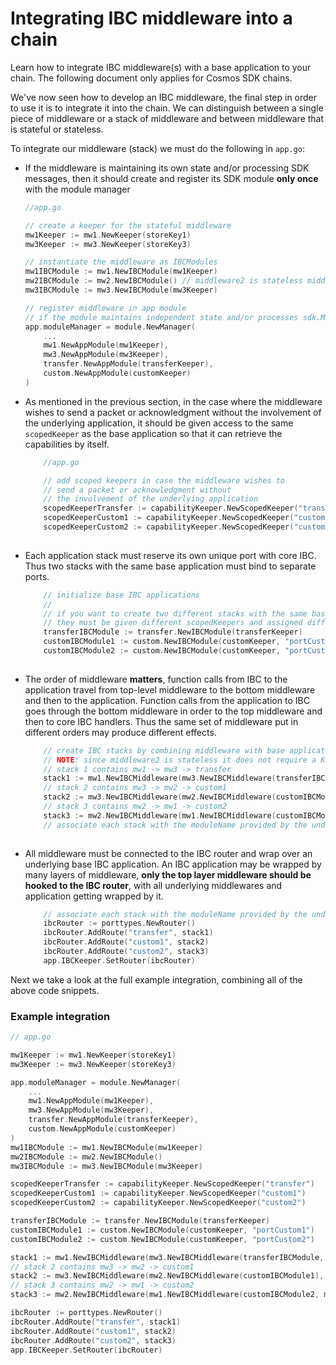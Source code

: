 # Integrating IBC middleware into a chain

<HighlightBox type="learning">

Learn how to integrate IBC middleware(s) with a base application to your chain. The following document only applies for Cosmos SDK chains.

</HighlightBox>

We've now seen how to develop an IBC middleware, the final step in order to use it is to integrate it into the chain. We can distinguish between a single piece of middleware or a stack of middleware and between middleware that is stateful or stateless.

To integrate our middleware (stack) we must do the following in `app.go`:

- If the middleware is maintaining its own state and/or processing SDK messages, then it should create and register its SDK module **only once** with the module manager

    ```go
    //app.go

    // create a keeper for the stateful middleware
    mw1Keeper := mw1.NewKeeper(storeKey1)
    mw3Keeper := mw3.NewKeeper(storeKey3)

    // instantiate the middleware as IBCModules
    mw1IBCModule := mw1.NewIBCModule(mw1Keeper)
    mw2IBCModule := mw2.NewIBCModule() // middleware2 is stateless middleware
    mw3IBCModule := mw3.NewIBCModule(mw3Keeper)

    // register middleware in app module
    // if the module maintains independent state and/or processes sdk.Msgs
    app.moduleManager = module.NewManager(
        ...
        mw1.NewAppModule(mw1Keeper),
        mw3.NewAppModule(mw3Keeper),
        transfer.NewAppModule(transferKeeper),
        custom.NewAppModule(customKeeper)
    )
    
    ```

    <ExpansionPanel title="Example code">
    <!-- TODO: put code above in the expansion panel -->
    </ExpansionPanel>

- As mentioned in the previous section, in the case where the middleware wishes to send a packet or acknowledgment without the involvement of the underlying application, it should be given access to the same `scopedKeeper` as the base application so that it can retrieve the capabilities by itself.

    ```go
        //app.go

        // add scoped keepers in case the middleware wishes to 
        // send a packet or acknowledgment without 
        // the involvement of the underlying application
        scopedKeeperTransfer := capabilityKeeper.NewScopedKeeper("transfer")
        scopedKeeperCustom1 := capabilityKeeper.NewScopedKeeper("custom1")
        scopedKeeperCustom2 := capabilityKeeper.NewScopedKeeper("custom2")
        
    ```

    <ExpansionPanel title="Example code">
    <!-- TODO: put code above in the expansion panel -->
    </ExpansionPanel>

- Each application stack must reserve its own unique port with core IBC. Thus two stacks with the same base application must bind to separate ports.

    ```go
        // initialize base IBC applications
        //
        // if you want to create two different stacks with the same base application,
        // they must be given different scopedKeepers and assigned different ports
        transferIBCModule := transfer.NewIBCModule(transferKeeper)
        customIBCModule1 := custom.NewIBCModule(customKeeper, "portCustom1")
        customIBCModule2 := custom.NewIBCModule(customKeeper, "portCustom2")
        
    ```

    <ExpansionPanel title="Example code">
    <!-- TODO: put code above in the expansion panel -->
    </ExpansionPanel>


- The order of middleware **matters**, function calls from IBC to the application travel from top-level middleware to the bottom middleware and then to the application. Function calls from the application to IBC goes through the bottom middleware in order to the top middleware and then to core IBC handlers. Thus the same set of middleware put in different orders may produce different effects.


    ```go
        // create IBC stacks by combining middleware with base application
        // NOTE: since middleware2 is stateless it does not require a Keeper
        // stack 1 contains mw1 -> mw3 -> transfer
        stack1 := mw1.NewIBCMiddleware(mw3.NewIBCMiddleware(transferIBCModule, mw3Keeper), mw1Keeper)
        // stack 2 contains mw3 -> mw2 -> custom1
        stack2 := mw3.NewIBCMiddleware(mw2.NewIBCMiddleware(customIBCModule1), mw3Keeper)
        // stack 3 contains mw2 -> mw1 -> custom2
        stack3 := mw2.NewIBCMiddleware(mw1.NewIBCMiddleware(customIBCModule2, mw1Keeper))
        // associate each stack with the moduleName provided by the underlying scopedKeeper
        
    ```

    <ExpansionPanel title="Example code">
    <!-- TODO: put code above in the expansion panel -->
    </ExpansionPanel>



- All middleware must be connected to the IBC router and wrap over an underlying base IBC application. An IBC application may be wrapped by many layers of middleware, **only the top layer middleware should be hooked to the IBC router**, with all underlying middlewares and application getting wrapped by it.

    ```go
        // associate each stack with the moduleName provided by the underlying scopedKeeper
        ibcRouter := porttypes.NewRouter()
        ibcRouter.AddRoute("transfer", stack1)
        ibcRouter.AddRoute("custom1", stack2)
        ibcRouter.AddRoute("custom2", stack3)
        app.IBCKeeper.SetRouter(ibcRouter)
    ```

    <ExpansionPanel title="Example code">
    <!-- TODO: put code above in the expansion panel -->
    </ExpansionPanel>

Next we take a look at the full example integration, combining all of the above code snippets.

### Example integration

```go
// app.go

mw1Keeper := mw1.NewKeeper(storeKey1)
mw3Keeper := mw3.NewKeeper(storeKey3)

app.moduleManager = module.NewManager(
    ...
    mw1.NewAppModule(mw1Keeper),
    mw3.NewAppModule(mw3Keeper),
    transfer.NewAppModule(transferKeeper),
    custom.NewAppModule(customKeeper)
)
mw1IBCModule := mw1.NewIBCModule(mw1Keeper)
mw2IBCModule := mw2.NewIBCModule() 
mw3IBCModule := mw3.NewIBCModule(mw3Keeper)

scopedKeeperTransfer := capabilityKeeper.NewScopedKeeper("transfer")
scopedKeeperCustom1 := capabilityKeeper.NewScopedKeeper("custom1")
scopedKeeperCustom2 := capabilityKeeper.NewScopedKeeper("custom2")

transferIBCModule := transfer.NewIBCModule(transferKeeper)
customIBCModule1 := custom.NewIBCModule(customKeeper, "portCustom1")
customIBCModule2 := custom.NewIBCModule(customKeeper, "portCustom2")

stack1 := mw1.NewIBCMiddleware(mw3.NewIBCMiddleware(transferIBCModule, mw3Keeper), mw1Keeper)
// stack 2 contains mw3 -> mw2 -> custom1
stack2 := mw3.NewIBCMiddleware(mw2.NewIBCMiddleware(customIBCModule1), mw3Keeper)
// stack 3 contains mw2 -> mw1 -> custom2
stack3 := mw2.NewIBCMiddleware(mw1.NewIBCMiddleware(customIBCModule2, mw1Keeper))

ibcRouter := porttypes.NewRouter()
ibcRouter.AddRoute("transfer", stack1)
ibcRouter.AddRoute("custom1", stack2)
ibcRouter.AddRoute("custom2", stack3)
app.IBCKeeper.SetRouter(ibcRouter)
```

